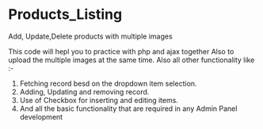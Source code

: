# Products_Listing
Add, Update,Delete products with multiple images

This code will hepl you to practice with php and ajax together
Also to upload the multiple images at the same time.
Also all other functionality like :-
  1. Fetching record besd on the dropdown item selection.
  2. Adding, Updating and removing record.
  3. Use of Checkbox for inserting and editing items.
  4. And all the basic functionality that are required in any Admin Panel development 
